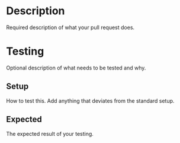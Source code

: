 # Description
Required description of what your pull request does.

# Testing
Optional description of what needs to be tested and why.
## Setup
How to test this. Add anything that deviates from the standard setup.
## Expected
The expected result of your testing.
